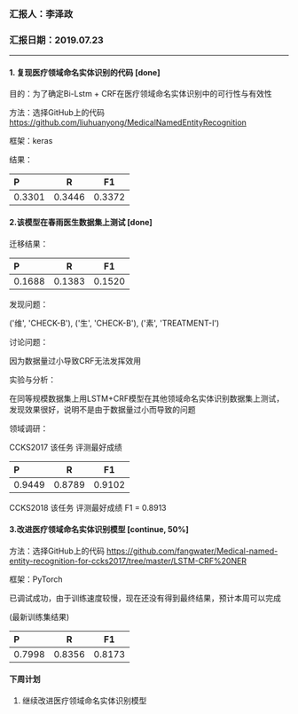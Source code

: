 ### 汇报人：李泽政

### 汇报日期：2019.07.23

------

#### 1. 复现医疗领域命名实体识别的代码 [done]

目的：为了确定Bi-Lstm + CRF在医疗领域命名实体识别中的可行性与有效性

方法：选择GitHub上的代码 https://github.com/liuhuanyong/MedicalNamedEntityRecognition

框架：keras

结果：

| P | R | F1 |
   | :--- | :---: | :---: |
   |0.3301 | 0.3446 | 0.3372 |

#### 2.该模型在春雨医生数据集上测试 [done]

迁移结果：

| P | R | F1 |
   | :--- | :---: | :---: |
   |0.1688 | 0.1383 | 0.1520 |

发现问题：

('维', 'CHECK-B'), ('生', 'CHECK-B'), ('素', 'TREATMENT-I')

讨论问题：

因为数据量过小导致CRF无法发挥效用

实验与分析：

在同等规模数据集上用LSTM+CRF模型在其他领域命名实体识别数据集上测试，发现效果很好，说明不是由于数据量过小而导致的问题

领域调研：

CCKS2017 该任务 评测最好成绩

| P | R | F1 |
   | :--- | :---: | :---: |
   |0.9449 | 0.8789 | 0.9102 |

CCKS2018 该任务 评测最好成绩 F1 = 0.8913

#### 3.改进医疗领域命名实体识别模型 [continue, 50%]

方法：选择GitHub上的代码 https://github.com/fangwater/Medical-named-entity-recognition-for-ccks2017/tree/master/LSTM-CRF%20NER

框架：PyTorch

已调试成功，由于训练速度较慢，现在还没有得到最终结果，预计本周可以完成

(最新训练集结果)

| P | R | F1 |
   | :--- | :---: | :---: |
   |0.7998 | 0.8356 | 0.8173 |
   
#### 下周计划
1. 继续改进医疗领域命名实体识别模型
